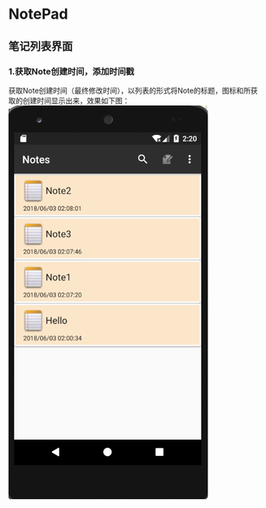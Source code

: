 # NotePad  

## 笔记列表界面
### 1.获取Note创建时间，添加时间戳  
获取Note创建时间（最终修改时间），以列表的形式将Note的标题，图标和所获取的创建时间显示出来，效果如下图：  
![笔记列表界面](https://github.com/Sev7nzy/Lab/blob/master/NotePad-master/notepad/QQ%E5%9B%BE%E7%89%8720180603102014.png)
